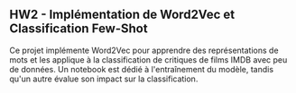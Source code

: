 ## HW2 - Implémentation de Word2Vec et Classification Few-Shot  

Ce projet implémente Word2Vec pour apprendre des représentations de mots et les applique à la classification de critiques de films IMDB avec peu de données. Un notebook est dédié à l'entraînement du modèle, tandis qu'un autre évalue son impact sur la classification.